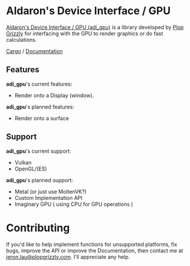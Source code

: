 # Aldaron's Device Interface / GPU

[Aldaron's Device Interface / GPU (adi_gpu)](http://plopgrizzly.com/adi_gpu)
is a library developed by [Plop Grizzly](http://plopgrizzly.com) for
interfacing with the GPU to render graphics or do fast calculations.

[Cargo](https://crates.io/crates/adi_gpu) /
[Documentation](https://docs.rs/adi_gpu)

## Features
**adi_gpu**'s current features:
* Render onto a Display (window).

**adi_gpu**'s planned features:
* Render onto a surface

## Support
**adi_gpu**'s current support:
* Vulkan
* OpenGL/(ES)

**adi_gpu**'s planned support:
* Metal (or just use MoltenVK?)
* Custom Implementation API
* Imaginary GPU ( using CPU for GPU operations )

# Contributing
If you'd like to help implement functions for unsupported platforms, fix bugs,
improve the API or improve the Documentation, then contact me at
jeron.lau@plopgrizzly.com. I'll appreciate any help.